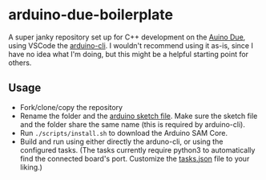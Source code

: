 # arduino-due-boilerplate

A super janky repository set up for C++ development on the [Auino Due](https://store.arduino.cc/due), using VSCode the [arduino-cli](https://github.com/arduino/arduino-cli). I wouldn't recommend using it as-is, since I have no idea what I'm doing, but this might be a helpful starting point for others.

## Usage

- Fork/clone/copy the repository
- Rename the folder and the [arduino sketch file](https://github.com/elfoglalt/arduino-due-boilerplate/blob/master/arduino-due-bolerplate.ino). Make sure the sketch file and the folder share the same name (this is required by arduino-cli).
- Run `./scripts/install.sh` to download the Arduino SAM Core.
- Build and run using either directly the arduno-cli, or using the configured tasks. (The tasks currently require python3 to automatically find the connected board's port. Customize the [tasks.json](https://github.com/elfoglalt/arduino-due-boilerplate/blob/master/.vscode/tasks.json) file to your liking.)